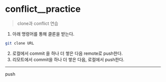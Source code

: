 # conflict__practice
>clone과 conflict 연습

1. 아래 명령어를 통해 클론을 받는다. 
```bash
git clone URL
```

2. 로컬에서 commit 을 하나 더 쌓은 다음 remote로 push한다.
3. 리모트에서 commit을 하나 더 쌓은 다음, 로컬에서 push한다.

---
push
